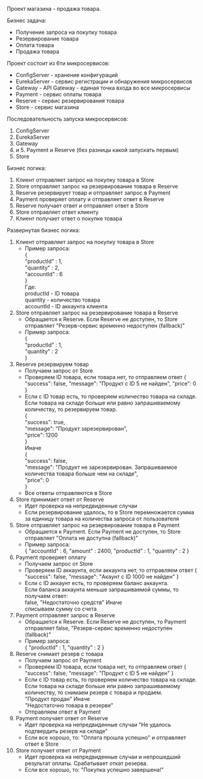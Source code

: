 Проект магазина - продажа товара.

Бизнес задача:
- Получение запроса на покупку товара
- Резервирование товара
- Оплата товара
- Продажа товара

Проект состоит из 6ти микросервисов:
- ConfigServer - хранение конфигураций
- EurekaServer - сервис регистрации и обнаружения микросервисов
- Gateway - API Gateway - единая точка входа во все микросервисы
- Payment - сервис оплаты товара
- Reserve - сервис резервирования товара
- Store - сервис магазина

Последовательность запуска микросервисов:
1. ConfigServer
2. EurekaServer
3. Gateway
4. и 5. Payment и Reserve (без разницы какой запускать первым)
6. Store

Бизнес логика:
1. Клиент отправляет запрос на покупку товара в Store
2. Store отправляет запрос на резервирование товара в Reserve
3. Reserve резервирует товар и отправляет запрос в Payment
4. Payment проверяет оплату и отправляет ответ в Reserve
5. Reserve получает ответ и отправляет ответ в Store
6. Store отправляет ответ клиенту
7. Клиент получает ответ о покупке товара

Развернутая бизнес логика:
1. Клиент отправляет запрос на покупку товара в Store
   - Пример запроса:  
     {  
     "productId" : 1,  
     "quantity" : 2,  
     "accountId" : 6  
     }  
   Где:  
    productId - ID товара  
    quantity - количество товара  
    accountId - ID аккаунта клиента  
2. Store отправляет запрос на резервирование товара в Reserve
    - Обращается к Reserve. Если Reserve не доступен, то Store отправляет
      "Резерв-сервис временно недоступен (fallback)"
    - Пример запроса:  
      {  
      "productId" : 1,  
      "quantity" : 2  
      }
3. Reserve резервируем товар
    - Получаем запрос от Store
    - Проверяем ID товара, если товара нет, то отправляем ответ
      {
      "success": false,
      "message": "Продукт с ID 5 не найден",
      "price": 0
      }
    - Если с ID товар есть, то проверяем количество товара на складе.  
      Если товара на складе больше или равно запрашиваемому количеству, то резервируем товар.  
      {  
      "success": true,  
      "message": "Продукт зарезервирован",  
      "price": 1200  
      }  
      Иначе   
      {  
      "success": false,  
      "message": "Продукт не зарезервирован. Запрашиваемое количества товара больше чем на складе",  
      "price": 0  
      }
    - Все ответы отправляются в Store
4. Store принимает ответ от Reserve
    - Идет проверка на непредвиденные случаи 
    - Если резервирование удалось, то в Store перемножается сумма за единицу товара на количества запроса 
   от пользователя
5. Store отправляет запрос на резервирование товара в Payment
   - Обращается к Payment. Если Payment не доступен, то Store отправляет
     "Оплата не доступна (fallback)"
   - Пример запроса:  
     {
     "accountId" : 6,
     "amount" : 2400,
     "productId" : 1,
     "quantity" : 2
     }
6. Payment проверяет оплату
    - Получаем запрос от Store
    - Проверяем ID аккаунта, если аккаунта нет, то отправляем ответ
      {
      "success": false,
      "message": "Акаунт с ID 1000 не найден"
      }
    - Если с ID аккаунт есть, то проверяем баланс аккаунта.  
      Если баланса аккаунта меньше запрашиваемой суммы, то получаем ответ:  
      false, "Недостаточно средств"
      Иначе   
      списываем сумму со счета
7. Payment отправляет запрос в Reserve
   - Обращается к Reserve. Если Reserve не доступен, то Payment отправляет
     false, "Резерв-сервис временно недоступен (fallback)"
   - Пример запроса:  
     {
     "productId" : 1,
     "quantity" : 2
     }
8. Reserve снимает резерв с товара
    - Получаем запрос от Payment
    - Проверяем ID товара, если товара нет, то отправляем ответ
      {
      "success": false,
      "message": "Продукт с ID 5 не найден"
      }
    - Если с ID товар есть, то проверяем количество товара на складе.  
      Если товара на складе больше или равно запрашиваемому количеству, то снимаем резерв с товара и продаем.  
      "Продукт продан"
      Иначе   
      "Недостаточно товара в резерве"
    - Отправляем ответ в Payment
9. Payment получает ответ от Reserve
    - Идет проверка на непредвиденные случаи
      "Не удалось подтвердить резерв на складе"
    - Если все хорошо, то:
      "Оплата прошла успешно" и отправляет ответ в Store
10. Store получает ответ от Payment
    - Идет проверка на непредвиденные случаи и непрошедший результат оплаты. Срабатывает откат резерва.
    - Если все хорошо, то:
      "Покупка успешно завершена!"
   
    